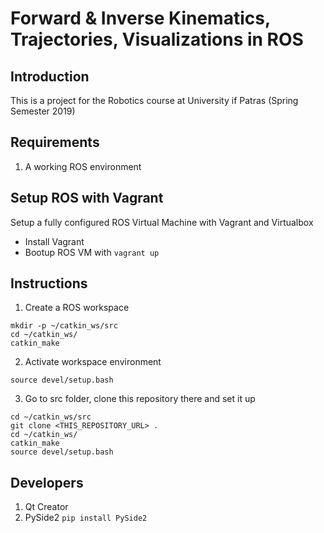 Forward & Inverse Kinematics, Trajectories, Visualizations in ROS
==================================================================

## Introduction

This is a project for the Robotics course at University if Patras (Spring Semester 2019)

## Requirements

1. A working ROS environment

## Setup ROS with Vagrant

Setup a fully configured ROS Virtual Machine with Vagrant and Virtualbox
- Install Vagrant
- Bootup ROS VM with `vagrant up`

## Instructions

1. Create a ROS workspace
```
mkdir -p ~/catkin_ws/src
cd ~/catkin_ws/
catkin_make
```
2. Activate workspace environment 
```
source devel/setup.bash
```
3. Go to src folder, clone this repository there and set it up
```
cd ~/catkin_ws/src
git clone <THIS_REPOSITORY_URL> .
cd ~/catkin_ws/
catkin_make
source devel/setup.bash
```

## Developers

1. Qt Creator
2. PySide2 `pip install PySide2`

